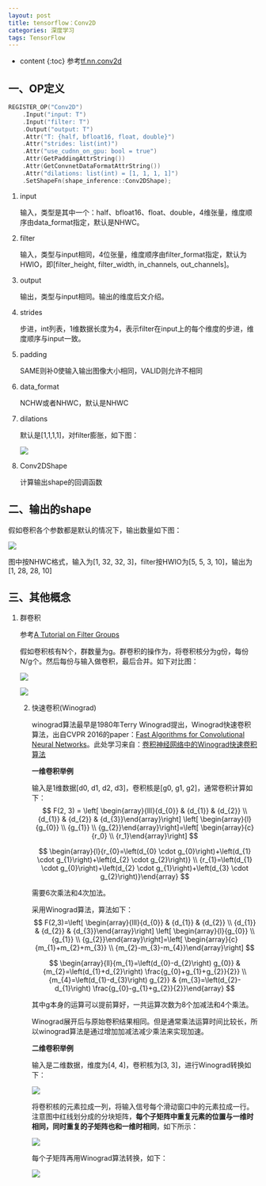 ```yaml
---
layout: post
title: tensorflow：Conv2D
categories: 深度学习
tags: TensorFlow
---
```


* content
{:toc}
参考[tf.nn.conv2d](https://www.tensorflow.org/api_docs/python/tf/nn/conv2d)

## 一、OP定义

```c++
REGISTER_OP("Conv2D")
    .Input("input: T")
    .Input("filter: T")
    .Output("output: T")
    .Attr("T: {half, bfloat16, float, double}")
    .Attr("strides: list(int)")
    .Attr("use_cudnn_on_gpu: bool = true")
    .Attr(GetPaddingAttrString())
    .Attr(GetConvnetDataFormatAttrString())
    .Attr("dilations: list(int) = [1, 1, 1, 1]")
    .SetShapeFn(shape_inference::Conv2DShape);
```



1. input

   输入，类型是其中一个：half、bfloat16、float、double，4维张量，维度顺序由data_format指定，默认是NHWC。

2. filter

   输入，类型与input相同，4位张量，维度顺序由filter_format指定，默认为HWIO，即[filter_height, filter_width, in_channels, out_channels]。

3. output

   输出，类型与input相同。输出的维度后文介绍。

4. strides

   步进，int列表，1维数据长度为4，表示filter在input上的每个维度的步进，维度顺序与input一致。

5. padding

   SAME则补0使输入输出图像大小相同，VALID则允许不相同

6. data_format

   NCHW或者NHWC，默认是NHWC

7. dilations

   默认是[1,1,1,1]，对filter膨胀，如下图：

   ![](https://github.com/HarmonyHu/harmonyhu.github.io/raw/master/_posts/images/conv2d1.jpg)  

8. Conv2DShape

   计算输出shape的回调函数



## 二、输出的shape

假如卷积各个参数都是默认的情况下，输出数量如下图：

![](https://github.com/HarmonyHu/harmonyhu.github.io/raw/master/_posts/images/conv2d2.jpg)  

图中按NHWC格式，输入为[1, 32, 32, 3]，filter按HWIO为[5, 5, 3, 10]，输出为[1, 28, 28, 10]

## 三、其他概念

1. 群卷积

   参考[A Tutorial on Filter Groups](https://blog.yani.io/filter-group-tutorial/)

   假如卷积核有N个，群数量为g。群卷积的操作为，将卷积核分为g份，每份N/g个。然后每份与输入做卷积，最后合并。如下对比图：

   ![](https://github.com/HarmonyHu/harmonyhu.github.io/raw/master/_posts/images/conv2d3.jpg)

   ![](https://github.com/HarmonyHu/harmonyhu.github.io/raw/master/_posts/images/conv2d4.jpg)

   

   2. 快速卷积(Winograd)
   
      winograd算法最早是1980年Terry Winograd提出，Winograd快速卷积算法，出自CVPR 2016的paper：[Fast Algorithms for Convolutional Neural Networks](https://arxiv.org/abs/1509.09308)。此处学习来自：[卷积神经网络中的Winograd快速卷积算法](https://www.cnblogs.com/shine-lee/p/10906535.html)
   
      **一维卷积举例**
   
      输入是1维数据[d0, d1, d2, d3]，卷积核是[g0, g1, g2]，通常卷积计算如下：
      $$
      F(2, 3) = \left[ \begin{array}{lll}{d_{0}} & {d_{1}} & {d_{2}} \\ {d_{1}} & {d_{2}} & {d_{3}}\end{array}\right] \left[ \begin{array}{l}{g_{0}} \\ {g_{1}} \\ {g_{2}}\end{array}\right]=\left[ \begin{array}{c}{r_0} \\ {r_1}\end{array}\right]
      $$
   
      $$
      \begin{array}{l}{r_{0}=\left(d_{0} \cdot g_{0}\right)+\left(d_{1} \cdot g_{1}\right)+\left(d_{2} \cdot g_{2}\right)} \\ {r_{1}=\left(d_{1} \cdot g_{0}\right)+\left(d_{2} \cdot g_{1}\right)+\left(d_{3} \cdot g_{2}\right)}\end{array}
      $$
   
      需要6次乘法和4次加法。
   
      采用Winograd算法，算法如下：
      $$
      F(2,3)=\left[ \begin{array}{lll}{d_{0}} & {d_{1}} & {d_{2}} \\ {d_{1}} & {d_{2}} & {d_{3}}\end{array}\right] \left[ \begin{array}{l}{g_{0}} \\ {g_{1}} \\ {g_{2}}\end{array}\right]=\left[ \begin{array}{c}{m_{1}+m_{2}+m_{3}} \\ {m_{2}-m_{3}-m_{4}}\end{array}\right]
      $$
   
      $$
      \begin{array}{ll}{m_{1}=\left(d_{0}-d_{2}\right) g_{0}} & {m_{2}=\left(d_{1}+d_{2}\right) \frac{g_{0}+g_{1}+g_{2}}{2}} \\ {m_{4}=\left(d_{1}-d_{3}\right) g_{2}} & {m_{3}=\left(d_{2}-d_{1}\right) \frac{g_{0}-g_{1}+g_{2}}{2}}\end{array}
      $$
   
      其中g本身的运算可以提前算好，一共运算次数为8个加减法和4个乘法。
   
      Winograd展开后与原始卷积结果相同。但是通常乘法运算时间比较长，所以winograd算法是通过增加加减法减少乘法来实现加速。
   
      **二维卷积举例**
   
      输入是二维数据，维度为[4, 4]，卷积核为[3, 3]，进行Winograd转换如下：
   
      ![](https://github.com/HarmonyHu/harmonyhu.github.io/raw/master/_posts/images/conv2d5.jpg)
   
      将卷积核的元素拉成一列，将输入信号每个滑动窗口中的元素拉成一行。注意图中红线划分成的分块矩阵，**每个子矩阵中重复元素的位置与一维时相同，同时重复的子矩阵也和一维时相同**，如下所示：
   
      ![](https://github.com/HarmonyHu/harmonyhu.github.io/raw/master/_posts/images/conv2d6.jpg)
   
      每个子矩阵再用Winograd算法转换，如下：
   
      ![](https://github.com/HarmonyHu/harmonyhu.github.io/raw/master/_posts/images/conv2d7.jpg)



